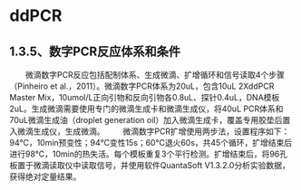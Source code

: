 # ddPCR
## 1.3.5、数字PCR反应体系和条件
&emsp;&emsp;微滴数字PCR反应包括配制体系、生成微滴、扩增循环和信号读取4个步骤（Pinheiro et al.，2011）。微滴数字PCR体系为20uL，包含10uL 2XddPCR Master Mix，10umol/L正向引物和反向引物各0.8uL、探针0.4uL，DNA模板2uL。生成微滴需要使用专门的微滴生成卡和微滴生成仪，将40uL PCR体系和70uL微滴生成油（droplet generation oil）加入微滴生成卡，覆盖专用胶垫后置入微滴生成仪，生成微滴。
&emsp;&emsp;微滴数字PCR扩增使用两步法，设置程序如下：94℃，10min预变性；94℃变性15s；60℃退火60s，共45个循环，扩增结束后进行98℃，10min的热失活。每个模板重复3个平行检测。扩增结束后，将96孔板置于微滴读取仪中读取信号，并使用软件QuantaSoft V1.3.2.0分析实验数据，获得绝对定量结果。
